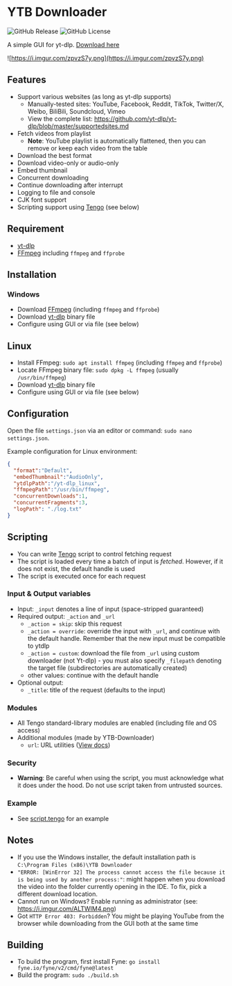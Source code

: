 # YTB Downloader

![GitHub Release](https://img.shields.io/github/v/release/anhcraft/ytb-downloader)
![GitHub License](https://img.shields.io/github/license/anhcraft/ytb-downloader)


A simple GUI for yt-dlp. [Download here](https://github.com/anhcraft/ytb-downloader/releases)

![https://i.imgur.com/zpvzS7y.png](https://i.imgur.com/zpvzS7y.png)

## Features
- Support various websites (as long as yt-dlp supports)
  - Manually-tested sites: YouTube, Facebook, Reddit, TikTok, Twitter/X, Weibo, BiliBili, Soundcloud, Vimeo
  - View the complete list: https://github.com/yt-dlp/yt-dlp/blob/master/supportedsites.md
- Fetch videos from playlist
  - **Note**: YouTube playlist is automatically flattened, then you can remove or keep each video from the table
- Download the best format
- Download video-only or audio-only
- Embed thumbnail
- Concurrent downloading
- Continue downloading after interrupt
- Logging to file and console
- CJK font support
- Scripting support using [Tengo](https://tengolang.com/) (see below)

## Requirement
- [yt-dlp](https://github.com/yt-dlp/yt-dlp)
- [FFmpeg](https://ffmpeg.org/) including `ffmpeg` and `ffprobe`

## Installation
### Windows
- Download [FFmpeg](https://ffmpeg.org/) (including `ffmpeg` and `ffprobe`)
- Download [yt-dlp](https://github.com/yt-dlp/yt-dlp) binary file
- Configure using GUI or via file (see below)

## Linux
- Install FFmpeg: `sudo apt install ffmpeg` (including `ffmpeg` and `ffprobe`)
- Locate FFmpeg binary file: `sudo dpkg -L ffmpeg` (usually `/usr/bin/ffmpeg`)
- Download [yt-dlp](https://github.com/yt-dlp/yt-dlp) binary file
- Configure using GUI or via file (see below)

## Configuration
Open the file `settings.json` via an editor or command: `sudo nano settings.json`.

Example configuration for Linux environment:
```json
{
  "format":"Default",
  "embedThumbnail":"AudioOnly",
  "ytdlpPath":"/yt-dlp_linux",
  "ffmpegPath":"/usr/bin/ffmpeg",
  "concurrentDownloads":1,
  "concurrentFragments":3,
  "logPath": "./log.txt"
}
```

## Scripting
- You can write [Tengo](https://tengolang.com/) script to control fetching request
- The script is loaded every time a batch of input is _fetched_. However, if it does not exist, the default handle is used
- The script is executed once for each request

### Input & Output variables
- Input: `_input` denotes a line of input (space-stripped guaranteed)
- Required output: `_action` and `_url`
  - `_action = skip`: skip this request
  - `_action = override`: override the input with `_url`, and continue with the default handle. Remember that the new input must be compatible to ytdlp
  - `_action = custom`: download the file from `_url` using custom downloader (not Yt-dlp) - you must also specify `_filepath` denoting the target file (subdirectories are automatically created)
  - other values: continue with the default handle
- Optional output:
  - `_title`: title of the request (defaults to the input)

### Modules
- All Tengo standard-library modules are enabled (including file and OS access)
- Additional modules (made by YTB-Downloader)
  - `url`: URL utilities ([View docs](https://github.com/anhcraft/ytb-downloader/blob/main/internal/scripting/module/url.go))

### Security
- **Warning**: Be careful when using the script, you must acknowledge what it does under the hood. Do not use script taken from untrusted sources.

### Example
- See [script.tengo](script.tengo) for an example

## Notes
- If you use the Windows installer, the default installation path is `C:\Program Files (x86)\YTB Downloader`
- `"ERROR: [WinError 32] The process cannot access the file because it is being used by another process:"`: might happen when you download the video into the folder currently opening in the IDE. To fix, pick a different download location.
- Cannot run on Windows? Enable running as administrator (see: https://i.imgur.com/ALTWIM4.png)
- Got `HTTP Error 403: Forbidden`? You might be playing YouTube from the browser while downloading from the GUI both at the same time

## Building
- To build the program, first install Fyne: `go install fyne.io/fyne/v2/cmd/fyne@latest`
- Build the program: `sudo ./build.sh`
